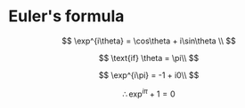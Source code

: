 # Euler's formula
$$
\exp^{i\theta} = \cos\theta + i\sin\theta \\
$$

$$
\text{if}  
\theta = \pi\\
$$

$$
\exp^{i\pi} = -1 + i0\\
$$

$$
\therefore\exp^{i\pi} + 1 = 0
$$
